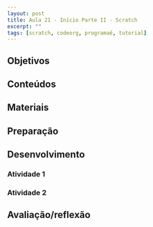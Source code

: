 ```yaml
---
layout: post
title: Aula 21 - Início Parte II - Scratch
excerpt: ""
tags: [scratch, codeorg, programaê, tutorial]
---
```


## Objetivos

## Conteúdos

## Materiais

## Preparação

## Desenvolvimento

### Atividade 1

### Atividade 2

## Avaliação/reflexão
